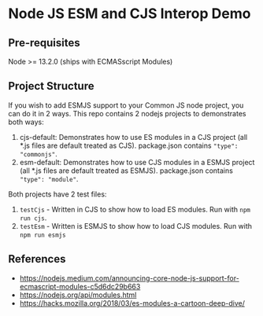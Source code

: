 # Node JS ESM and CJS Interop Demo

## Pre-requisites

Node >= 13.2.0 (ships with ECMASscript Modules)

## Project Structure

If you wish to add ESMJS support to your Common JS node project, you can do it in 2 ways. This repo contains 2 nodejs projects to demonstrates both ways:

1. cjs-default: Demonstrates how to use ES modules in a CJS project (all \*.js files are default treated as CJS). package.json contains `"type": "commonjs"`.
1. esm-default: Demonstrates how to use CJS modules in a ESMJS project (all \*.js files are default treated as ESMJS). package.json contains `"type": "module"`.

Both projects have 2 test files:

1. `testCjs` - Written in CJS to show how to load ES modules. Run with `npm run cjs`.
2. `testEsm` - Written is ESMJS to show how to load CJS modules. Run with `npm run esmjs`

## References

- https://nodejs.medium.com/announcing-core-node-js-support-for-ecmascript-modules-c5d6dc29b663
- https://nodejs.org/api/modules.html
- https://hacks.mozilla.org/2018/03/es-modules-a-cartoon-deep-dive/
